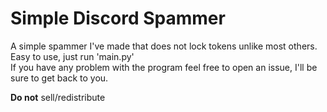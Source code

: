 <h1>Simple Discord Spammer</h1>

A simple spammer I've made that does not lock tokens unlike most others.
Easy to use, just run 'main.py'
<br>
If you have any problem with the program feel free to open an issue, I'll be sure to get back to you.
<br>

<b>Do not</b> sell/redistribute

